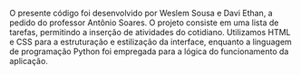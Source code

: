 O presente código foi desenvolvido por Weslem Sousa e Davi Ethan, a pedido do professor Antônio Soares. O projeto consiste em uma lista de tarefas, permitindo a inserção de atividades do cotidiano. Utilizamos HTML e CSS para a estruturação e estilização da interface, enquanto a linguagem de programação Python foi empregada para a lógica do funcionamento da aplicação.
